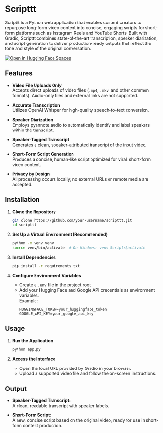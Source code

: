 # Scripttt

Scripttt is a Python web application that enables content creators to repurpose long-form video content into concise, engaging scripts for short-form platforms such as Instagram Reels and YouTube Shorts. Built with Gradio, Scripttt combines state-of-the-art transcription, speaker diarization, and script generation to deliver production-ready outputs that reflect the tone and style of the original conversation.

[![Open in Hugging Face Spaces](https://img.shields.io/badge/Open%20in-Hugging%20Face%20Spaces-blue?logo=huggingface&logoColor=white)](https://vanshikaa11-scripttt.hf.space)

## Features

- **Video File Uploads Only**  
  Accepts direct uploads of video files (`.mp4`, `.mkv`, and other common formats). Audio-only files and external links are not supported.

- **Accurate Transcription**  
  Utilizes OpenAI Whisper for high-quality speech-to-text conversion.

- **Speaker Diarization**  
  Employs pyannote.audio to automatically identify and label speakers within the transcript.

- **Speaker-Tagged Transcript**  
  Generates a clean, speaker-attributed transcript of the input video.

- **Short-Form Script Generation**  
  Produces a concise, human-like script optimized for viral, short-form video content.

- **Privacy by Design**  
  All processing occurs locally; no external URLs or remote media are accepted.

## Installation

1. **Clone the Repository**
   ```bash
   git clone https://github.com/your-username/scripttt.git
   cd scripttt
   ```

2. **Set Up a Virtual Environment (Recommended)**
   ```bash
   python -m venv venv
   source venv/bin/activate  # On Windows: venv\Scripts\activate
   ```

3. **Install Dependencies**
   ```bash
   pip install -r requirements.txt
   ```

4. **Configure Environment Variables**
   - Create a `.env` file in the project root.
   - Add your Hugging Face and Google API credentials as environment variables.  
     Example:
     ```
     HUGGINGFACE_TOKEN=your_huggingface_token
     GOOGLE_API_KEY=your_google_api_key
     ```

## Usage

1. **Run the Application**
   ```bash
   python app.py
   ```

2. **Access the Interface**
   - Open the local URL provided by Gradio in your browser.
   - Upload a supported video file and follow the on-screen instructions.

## Output

- **Speaker-Tagged Transcript:**  
  A clean, readable transcript with speaker labels.

- **Short-Form Script:**  
  A new, concise script based on the original video, ready for use in short-form content production.

